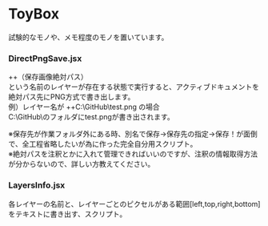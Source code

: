 # ToyBox

試験的なモノや、メモ程度のモノを置いています。


### DirectPngSave.jsx
++（保存画像絶対パス）  
という名前のレイヤーが存在する状態で実行すると、アクティブドキュメントを絶対パス先にPNG方式で書き出します。  
例）レイヤー名が ++C:\GitHub\test.png の場合  
  C:\GitHub\のフォルダにtest.pngが書き出されます。  

※保存先が作業フォルダ外にある時、別名で保存->保存先の指定->保存！が面倒で、全工程省略したいが為に作った完全自分用スクリプト。  
※絶対パスを注釈とかに入れて管理できればいいのですが、注釈の情報取得方法が分からないので、詳しい方教えてください。



### LayersInfo.jsx
各レイヤーの名前と、レイヤーごとのピクセルがある範囲[left,top,right,bottom]をテキストに書き出す、スクリプト。
